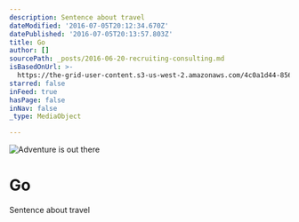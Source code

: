 ```yaml
---
description: Sentence about travel
dateModified: '2016-07-05T20:12:34.670Z'
datePublished: '2016-07-05T20:13:57.803Z'
title: Go
author: []
sourcePath: _posts/2016-06-20-recruiting-consulting.md
isBasedOnUrl: >-
  https://the-grid-user-content.s3-us-west-2.amazonaws.com/4c0a1d44-856b-444c-8085-5b87b520f6b0.jpg
starred: false
inFeed: true
hasPage: false
inNav: false
_type: MediaObject

---
```

![Adventure is out there](https://the-grid-user-content.s3-us-west-2.amazonaws.com/4c0a1d44-856b-444c-8085-5b87b520f6b0.jpg)

# Go

Sentence about travel